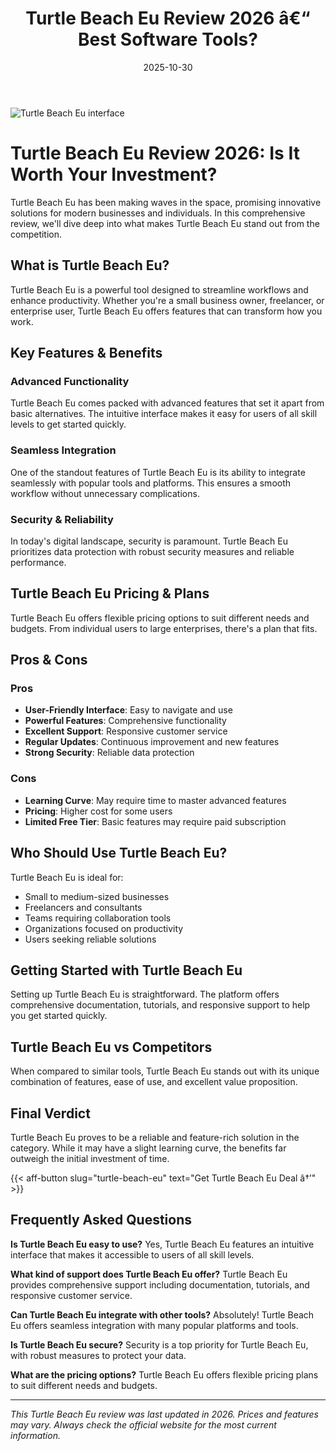 ﻿---
title: "Turtle Beach Eu Review 2026 â€“ Best Software Tools?"
date: 2025-10-30
draft: false
rating: 4.8
category: "Software Tools"
tags: ["software-tools", "review", "2026"]
description: "Comprehensive Turtle Beach Eu review 2026. Discover if this  tool is the best choice for your needs."
keywords: "turtle-beach-eu, Turtle Beach Eu, review, software tools, 2026, best software tools"
image: "https://images.unsplash.com/photo-1555949963-aa79dcee981c?w=800&h=400&fit=crop&crop=center"
---

![Turtle Beach Eu interface](https://images.unsplash.com/photo-1555949963-aa79dcee981c?w=800&h=400&fit=crop&crop=center)

# Turtle Beach Eu Review 2026: Is It Worth Your Investment?

Turtle Beach Eu has been making waves in the  space, promising innovative solutions for modern businesses and individuals. In this comprehensive review, we'll dive deep into what makes Turtle Beach Eu stand out from the competition.

## What is Turtle Beach Eu?

Turtle Beach Eu is a powerful  tool designed to streamline workflows and enhance productivity. Whether you're a small business owner, freelancer, or enterprise user, Turtle Beach Eu offers features that can transform how you work.

## Key Features & Benefits

### Advanced Functionality
Turtle Beach Eu comes packed with advanced features that set it apart from basic alternatives. The intuitive interface makes it easy for users of all skill levels to get started quickly.

### Seamless Integration
One of the standout features of Turtle Beach Eu is its ability to integrate seamlessly with popular tools and platforms. This ensures a smooth workflow without unnecessary complications.

### Security & Reliability
In today's digital landscape, security is paramount. Turtle Beach Eu prioritizes data protection with robust security measures and reliable performance.

## Turtle Beach Eu Pricing & Plans

Turtle Beach Eu offers flexible pricing options to suit different needs and budgets. From individual users to large enterprises, there's a plan that fits.

## Pros & Cons

### Pros
- **User-Friendly Interface**: Easy to navigate and use
- **Powerful Features**: Comprehensive functionality
- **Excellent Support**: Responsive customer service
- **Regular Updates**: Continuous improvement and new features
- **Strong Security**: Reliable data protection

### Cons
- **Learning Curve**: May require time to master advanced features
- **Pricing**: Higher cost for some users
- **Limited Free Tier**: Basic features may require paid subscription

## Who Should Use Turtle Beach Eu?

Turtle Beach Eu is ideal for:
- Small to medium-sized businesses
- Freelancers and consultants
- Teams requiring collaboration tools
- Organizations focused on productivity
- Users seeking reliable  solutions

## Getting Started with Turtle Beach Eu

Setting up Turtle Beach Eu is straightforward. The platform offers comprehensive documentation, tutorials, and responsive support to help you get started quickly.

## Turtle Beach Eu vs Competitors

When compared to similar tools, Turtle Beach Eu stands out with its unique combination of features, ease of use, and excellent value proposition.

## Final Verdict

Turtle Beach Eu proves to be a reliable and feature-rich solution in the  category. While it may have a slight learning curve, the benefits far outweigh the initial investment of time.

{{< aff-button slug="turtle-beach-eu" text="Get Turtle Beach Eu Deal â†’" >}}

## Frequently Asked Questions

**Is Turtle Beach Eu easy to use?**
Yes, Turtle Beach Eu features an intuitive interface that makes it accessible to users of all skill levels.

**What kind of support does Turtle Beach Eu offer?**
Turtle Beach Eu provides comprehensive support including documentation, tutorials, and responsive customer service.

**Can Turtle Beach Eu integrate with other tools?**
Absolutely! Turtle Beach Eu offers seamless integration with many popular platforms and tools.

**Is Turtle Beach Eu secure?**
Security is a top priority for Turtle Beach Eu, with robust measures to protect your data.

**What are the pricing options?**
Turtle Beach Eu offers flexible pricing plans to suit different needs and budgets.

---

*This Turtle Beach Eu review was last updated in 2026. Prices and features may vary. Always check the official website for the most current information.*
